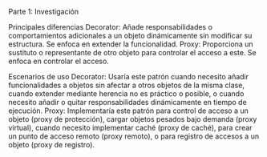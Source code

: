Parte 1: Investigación

Principales diferencias
Decorator: Añade responsabilidades o comportamientos adicionales a un objeto dinámicamente sin modificar su estructura. Se enfoca en extender la funcionalidad.
Proxy: Proporciona un sustituto o representante de otro objeto para controlar el acceso a este. Se enfoca en controlar el acceso.

Escenarios de uso
Decorator: Usaría este patrón cuando necesito añadir funcionalidades a objetos sin afectar a otros objetos de la misma clase, cuando extender mediante herencia no es práctico o posible, o cuando necesito añadir o quitar responsabilidades dinámicamente en tiempo de ejecución.
Proxy: Implementaría este patrón para control de acceso a un objeto (proxy de protección), cargar objetos pesados bajo demanda (proxy virtual), cuando necesito implementar caché (proxy de caché), para crear un punto de acceso remoto (proxy remoto), o para registro de accesos a un objeto (proxy de registro).
